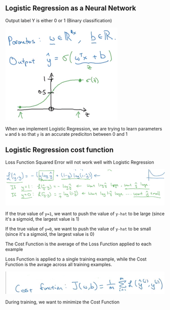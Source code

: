## Logistic Regression as a Neural Network

Output label Y is either 0 or 1 (Binary classification)

![alt text][logo3]

[logo3]: 3.png "3"


When we implement Logistic Regression, we are trying to learn parameters `w` and `b` so that `y` is an accurate prediciton between 0 and 1

## Logistic Regression cost function

Loss Function Squared Error will not work well with Logistic Regression

![alt text][logo4]

[logo4]: 4.png "4"

If the true value of `y=1`, we want to push the value of `y-hat` to be large (since it's a sigmoid, the largest value is 1)

If the true value of `y=0`, we want to push the value of `y-hat` to be small (since it's a sigmoid, the largest value is 0)

The Cost Function is the average of the Loss Function applied to each example

Loss Function is applied to a single training example, while the Cost Function is the avrage across all training examples.

![alt text][logo5]

[logo5]: 5.png "5"

During training, we want to minimize the Cost Function

